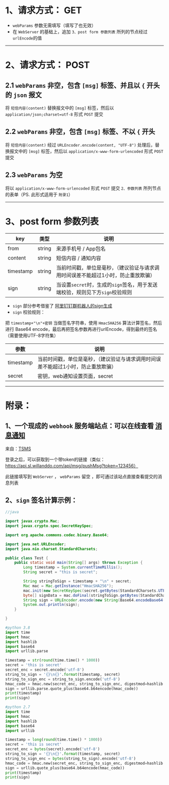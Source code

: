 # 1、请求方式： GET

- `webParams` 参数无需填写（填写了也无效）
- 在 `WebServer` 的基础上，追加 `3、post form 参数列表` 所列的节点经过`urlEncode`的值

***

# 2、请求方式： POST

## 2.1 `webParams` 非空，包含 `[msg]` 标签、并且以 `{` 开头的 `json` 报文

将 `短信内容(content)` 替换报文中的 `[msg]` 标签，然后以 `application/json;charset=utf-8` 形式 `POST` 提交

## 2.2 `webParams` 非空，包含 `[msg]` 标签、不以 `{` 开头

将 `短信内容(content)` 经过 `URLEncoder.encode(content, "UTF-8")` 处理后，替换报文中的 `[msg]` 标签，然后以 `application/x-www-form-urlencoded` 形式 `POST` 提交

## 2.3 `webParams` 为空

将以 `application/x-www-form-urlencoded` 形式 `POST` 提交 `2、参数列表` 所列节点的表单（PS. 此形式适用于 `附录1`）

***

# 3、post form 参数列表

|  key   | 类型  |  说明  |
|  ----  | ----  | ----  |
| from  | string  | 来源手机号 / App包名 |
| content  | string  | 短信内容 / 通知内容 |
| timestamp  | string |  当前时间戳，单位是毫秒，（建议验证与请求调用时间误差不能超过1小时，防止重放欺骗） |
| sign  | string  | 当设置`secret`时，生成的`sign`签名，用于发送端校验，规则见下方`sign`校验规则 |

* `sign` 部分参考借鉴了 [阿里钉钉群机器人的sign生成](https://developers.dingtalk.com/document/app/custom-robot-access)
* `sign` 校验规则：

把 `timestamp+"\n"+密钥` 当做签名字符串，使用 `HmacSHA256` 算法计算签名，然后进行 Base64 encode，最后再把签名参数再进行urlEncode，得到最终的签名（需要使用UTF-8字符集）

| 参数 | 说明 |
| ---- | ---- |
| timestamp | 当前时间戳，单位是毫秒，（建议验证与请求调用时间误差不能超过1小时，防止重放欺骗） |
| secret | 密钥，web通知设置页面，secret |


***


# 附录：

## 1、一个现成的 `webhook` 服务端站点：可以在线查看 [消息通知](https://msg.allmything.com) 

来自：[TSMS](https://github.com/xiaoyuanhost/TranspondSms)

登录之后，可以获取到一个带token的链接（类似：https://api.sl.willanddo.com/api/msg/pushMsg?token=123456）

此链接填写到 `WebServer` ， `webParams` 留空 ，即可通过该站点直接查看提交的消息列表


## 2、`sign` 签名计算示例：

```Java
//java

import javax.crypto.Mac;
import javax.crypto.spec.SecretKeySpec;

import org.apache.commons.codec.binary.Base64;

import java.net.URLEncoder;
import java.nio.charset.StandardCharsets;

public class Test {
    public static void main(String[] args) throws Exception {
        Long timestamp = System.currentTimeMillis();
        String secret = "this is secret";

        String stringToSign = timestamp + "\n" + secret;
        Mac mac = Mac.getInstance("HmacSHA256");
        mac.init(new SecretKeySpec(secret.getBytes(StandardCharsets.UTF_8), "HmacSHA256"));
        byte[] signData = mac.doFinal(stringToSign.getBytes(StandardCharsets.UTF_8));
        String sign = URLEncoder.encode(new String(Base64.encodeBase64(signData)), "UTF-8");
        System.out.println(sign);
    }

}

```

```python
#python 3.8
import time
import hmac
import hashlib
import base64
import urllib.parse

timestamp = str(round(time.time() * 1000))
secret = 'this is secret'
secret_enc = secret.encode('utf-8')
string_to_sign = '{}\n{}'.format(timestamp, secret)
string_to_sign_enc = string_to_sign.encode('utf-8')
hmac_code = hmac.new(secret_enc, string_to_sign_enc, digestmod=hashlib.sha256).digest()
sign = urllib.parse.quote_plus(base64.b64encode(hmac_code))
print(timestamp)
print(sign)

```

```python
#python 2.7
import time
import hmac
import hashlib
import base64
import urllib

timestamp = long(round(time.time() * 1000))
secret = 'this is secret'
secret_enc = bytes(secret).encode('utf-8')
string_to_sign = '{}\n{}'.format(timestamp, secret)
string_to_sign_enc = bytes(string_to_sign).encode('utf-8')
hmac_code = hmac.new(secret_enc, string_to_sign_enc, digestmod=hashlib.sha256).digest()
sign = urllib.quote_plus(base64.b64encode(hmac_code))
print(timestamp)
print(sign)

```
